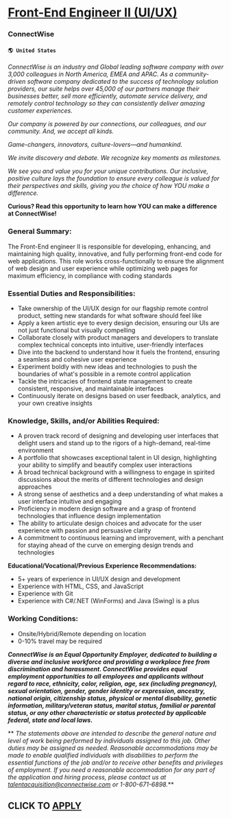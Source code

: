 # [Front-End Engineer II (UI/UX)](https://www.remotewlb.com/apply/front-end-engineer-ii-ui-ux)  
### ConnectWise  
#### `🌎 United States`  

_ConnectWise is an industry and Global leading software company_ _with over 3,000 colleagues in North America, EMEA and APAC. As a community-driven software company dedicated to the success of technology solution providers, our suite helps_ _over 45,000 of our partners manage their businesses better, sell more efficiently, automate service delivery, and remotely control technology so they can consistently deliver amazing customer experiences._

 _Our company is powered by our connections, our colleagues, and our community. And, we accept all kinds._

 _Game-changers, innovators, culture-lovers—and humankind._

 _We invite discovery and debate. We recognize key moments as milestones._

 _We see you and value you for your unique contributions. Our inclusive, positive culture lays the foundation to ensure every colleague is valued for their perspectives and skills, giving you the choice of how YOU make a difference._

 **Curious? Read this opportunity to learn how YOU can make a difference at ConnectWise!**

### General Summary:

The Front-End engineer II is responsible for developing, enhancing, and maintaining high quality, innovative, and fully performing front-end code for web applications. This role works cross-functionally to ensure the alignment of web design and user experience while optimizing web pages for maximum efficiency, in compliance with coding standards

### Essential Duties and Responsibilities:

  * Take ownership of the UI/UX design for our flagship remote control product, setting new standards for what software should feel like
  * Apply a keen artistic eye to every design decision, ensuring our UIs are not just functional but visually compelling
  * Collaborate closely with product managers and developers to translate complex technical concepts into intuitive, user-friendly interfaces
  * Dive into the backend to understand how it fuels the frontend, ensuring a seamless and cohesive user experience
  * Experiment boldly with new ideas and technologies to push the boundaries of what's possible in a remote control application
  * Tackle the intricacies of frontend state management to create consistent, responsive, and maintainable interfaces
  * Continuously iterate on designs based on user feedback, analytics, and your own creative insights

### Knowledge, Skills, and/or Abilities Required:

  * A proven track record of designing and developing user interfaces that delight users and stand up to the rigors of a high-demand, real-time environment
  * A portfolio that showcases exceptional talent in UI design, highlighting your ability to simplify and beautify complex user interactions
  * A broad technical background with a willingness to engage in spirited discussions about the merits of different technologies and design approaches
  * A strong sense of aesthetics and a deep understanding of what makes a user interface intuitive and engaging
  * Proficiency in modern design software and a grasp of frontend technologies that influence design implementation
  * The ability to articulate design choices and advocate for the user experience with passion and persuasive clarity
  * A commitment to continuous learning and improvement, with a penchant for staying ahead of the curve on emerging design trends and technologies

 **Educational/Vocational/Previous Experience Recommendations:**

  * 5+ years of experience in UI/UX design and development
  * Experience with HTML, CSS, and JavaScript
  * Experience with Git
  * Experience with C#/.NET (WinForms) and Java (Swing) is a plus

### Working Conditions:

  * Onsite/Hybrid/Remote depending on location 
  * 0-10% travel may be required 

**_ConnectWise is an Equal Opportunity Employer, dedicated to building a diverse and inclusive workforce and providing a workplace free from discrimination and harassment. ConnectWise provides equal employment opportunities to all employees and applicants without regard to race, ethnicity, color, religion, age, sex (including pregnancy), sexual orientation, gender,_ _gender identity or expression, ancestry, national origin, citizenship status, physical or mental disability, genetic information, military/veteran status, marital status, familial or parental status, or any other characteristic or status protected by applicable federal, state and local laws._**

 ** _The statements above are intended to describe the general nature and level of work being performed by individuals assigned to this job. Other duties may be assigned as needed. Reasonable accommodations may be made to enable qualified individuals with disabilities to perform the essential functions of the job and/or to receive other benefits and privileges of employment. If you need a reasonable accommodation for any part of the application and hiring process, please contact us at talentacquisition@connectwise.com or 1-800-671-6898._**

  
## CLICK TO [APPLY](https://www.remotewlb.com/apply/front-end-engineer-ii-ui-ux)

